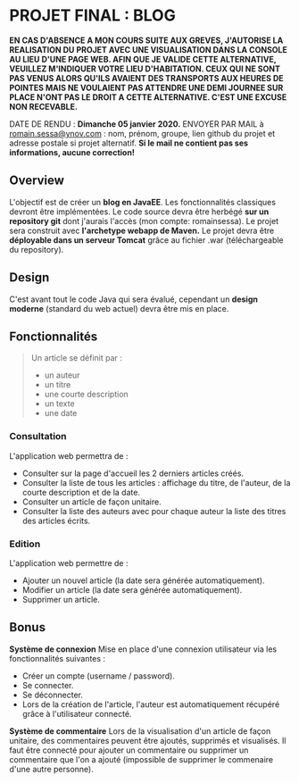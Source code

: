 # PROJET FINAL : BLOG

**EN CAS D'ABSENCE A MON COURS SUITE AUX GREVES, J'AUTORISE LA REALISATION DU PROJET AVEC UNE VISUALISATION DANS LA CONSOLE AU LIEU D'UNE PAGE WEB. AFIN QUE JE VALIDE CETTE ALTERNATIVE, VEUILLEZ M'INDIQUER VOTRE LIEU D'HABITATION. CEUX QUI NE SONT PAS VENUS ALORS QU'ILS AVAIENT DES TRANSPORTS AUX HEURES DE POINTES MAIS NE VOULAIENT PAS ATTENDRE UNE DEMI JOURNEE SUR PLACE N'ONT PAS LE DROIT A CETTE ALTERNATIVE. C'EST UNE EXCUSE NON RECEVABLE.**

DATE DE RENDU : **Dimanche 05 janvier 2020.**
ENVOYER PAR MAIL à romain.sessa@ynov.com : nom, prénom, groupe, lien github du projet et adresse postale si projet alternatif. **Si le mail ne contient pas ses informations, aucune correction!** 

## Overview

L'objectif est de créer un **blog en JavaEE**. Les fonctionnalités classiques devront être implémentées.
Le code source devra être herbégé **sur un repository git** dont j'aurais l'accès (mon compte: romainsessa).
Le projet sera construit avec **l'archetype webapp de Maven.**
Le projet devra être **déployable dans un serveur Tomcat** grâce au fichier .war (téléchargeable du repository).

## Design

C'est avant tout le code Java qui sera évalué, cependant un **design moderne** (standard du web actuel) devra être mis en place.

## Fonctionnalités

> Un article se définit par : 
> - un auteur
> - un titre
> - une courte description
> - un texte
> - une date

### Consultation

L'application web permettra de :
- Consulter sur la page d'accueil les 2 derniers articles créés.
- Consulter la liste de tous les articles : affichage du titre, de l'auteur, de la courte description et de la date.
- Consulter un article de façon unitaire.
- Consulter la liste des auteurs avec pour chaque auteur la liste des titres des articles écrits.

### Edition

L'application web permettre de :
- Ajouter un nouvel article (la date sera générée automatiquement).
- Modifier un article (la date sera générée automatiquement).
- Supprimer un article.

## Bonus

**Système de connexion**
Mise en place d'une connexion utilisateur via les fonctionnalités suivantes :
- Créer un compte (username / password).
- Se connecter.
- Se déconnecter.
- Lors de la création de l'article, l'auteur est automatiquement récupéré grâce à l'utilisateur connecté.

**Système de commentaire**
Lors de la visualisation d'un article de façon unitaire, des commentaires peuvent être ajoutés, supprimés et visualisés.
Il faut être connecté pour ajouter un commentaire ou supprimer un commentaire que l'on a ajouté (impossible de supprimer le commenaire d'une autre personne).


